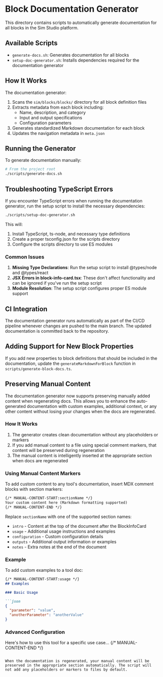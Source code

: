 # Block Documentation Generator

This directory contains scripts to automatically generate documentation for all blocks in the Sim Studio platform.

## Available Scripts

- `generate-docs.sh`: Generates documentation for all blocks
- `setup-doc-generator.sh`: Installs dependencies required for the documentation generator

## How It Works

The documentation generator:

1. Scans the `sim/blocks/blocks/` directory for all block definition files
2. Extracts metadata from each block including:
   - Name, description, and category
   - Input and output specifications
   - Configuration parameters
3. Generates standardized Markdown documentation for each block
4. Updates the navigation metadata in `meta.json`

## Running the Generator

To generate documentation manually:

```bash
# From the project root
./scripts/generate-docs.sh
```

## Troubleshooting TypeScript Errors

If you encounter TypeScript errors when running the documentation generator, run the setup script to install the necessary dependencies:

```bash
./scripts/setup-doc-generator.sh
```

This will:
1. Install TypeScript, ts-node, and necessary type definitions
2. Create a proper tsconfig.json for the scripts directory
3. Configure the scripts directory to use ES modules

### Common Issues

1. **Missing Type Declarations**: Run the setup script to install @types/node and @types/react
2. **JSX Errors in block-info-card.tsx**: These don't affect functionality and can be ignored if you've run the setup script
3. **Module Resolution**: The setup script configures proper ES module support

## CI Integration

The documentation generator runs automatically as part of the CI/CD pipeline whenever changes are pushed to the main branch. The updated documentation is committed back to the repository.

## Adding Support for New Block Properties

If you add new properties to block definitions that should be included in the documentation, update the `generateMarkdownForBlock` function in `scripts/generate-block-docs.ts`. 

## Preserving Manual Content

The documentation generator now supports preserving manually added content when regenerating docs. This allows you to enhance the auto-generated documentation with custom examples, additional context, or any other content without losing your changes when the docs are regenerated.

### How It Works

1. The generator creates clean documentation without any placeholders or markers
2. If you add manual content to a file using special comment markers, that content will be preserved during regeneration
3. The manual content is intelligently inserted at the appropriate section when docs are regenerated

### Using Manual Content Markers

To add custom content to any tool's documentation, insert MDX comment blocks with section markers:

```markdown
{/* MANUAL-CONTENT-START:sectionName */}
Your custom content here (Markdown formatting supported)
{/* MANUAL-CONTENT-END */}
```

Replace `sectionName` with one of the supported section names:

- `intro` - Content at the top of the document after the BlockInfoCard
- `usage` - Additional usage instructions and examples
- `configuration` - Custom configuration details
- `outputs` - Additional output information or examples
- `notes` - Extra notes at the end of the document

### Example

To add custom examples to a tool doc:

```markdown
{/* MANUAL-CONTENT-START:usage */}
## Examples

### Basic Usage

```json
{
  "parameter": "value",
  "anotherParameter": "anotherValue"
}
```

### Advanced Configuration

Here's how to use this tool for a specific use case...
{/* MANUAL-CONTENT-END */}
```

When the documentation is regenerated, your manual content will be preserved in the appropriate section automatically. The script will not add any placeholders or markers to files by default. 